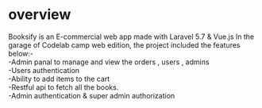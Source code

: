 # overview
Booksify is an E-commercial web app made with Laravel 5.7 & Vue.js In the garage of Codelab camp web edition, the project included the features below:- 
<br/>
-Admin panal to manage and view the orders , users , admins
<br/>
-Users authentication 
<br/>
-Ability to add items to the cart
<br/>
-Restful api to fetch all the books. 
<br/>
-Admin authentication & super admin authorization


 
 

